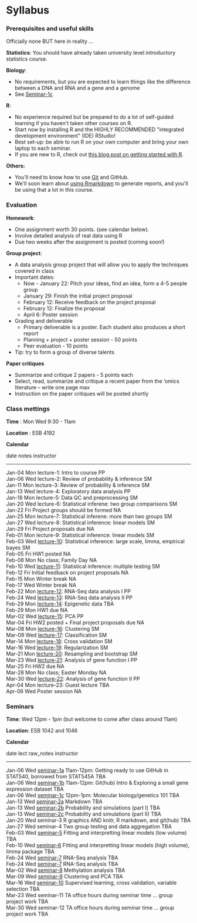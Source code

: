 # Syllabus





### Prerequisites and useful skills

Officially none BUT here in reality ...

**Statistics**: You should have already taken university level introductory statistics course.

**Biology**: 

- No requirements, but you are expected to learn things like the difference between a DNA and RNA and a gene and a genome
- See [Seminar-1c](sm01c_biology-intro.pdf) 

**R**: 

- No experience required but be prepared to do a lot of self-guided learning if you haven't taken other courses on R. 
- Start now by installing R and the HIGHLY RECOMMENDED "integrated development environment" (IDE) RStudio! 
- Best set-up: be able to run R on your own computer and bring your own laptop to each seminar.
- If you are new to R, check out [this blog post on getting started with R](http://santina.me/r/2015/12/15/Get-started-with-R.html). 

**Others:** 

- You'll need to know how to use [Git](https://stat545-ubc.github.io/git01_git-install.html) and GitHub. 
- We'll soon learn about [using Rmarkdown](https://stat540-ubc.github.io/sm02a_rMarkdown.html) to generate reports, and you'll be using that a lot in this course. 

### Evaluation

**Homework**: 

- One assignment worth 30 points. (see calendar below).
- Involve detailed analysis of real data using R 
- Due two weeks after the assignment is posted (coming soon!)


**Group project**: 

- A data analysis group project that will allow you to apply the techniques covered in class
- Important dates: 
    - Now - January 22: Pitch your ideas, find an idea, form a 4-5 people group 
    - January 29: Finish the initial project proposal
    - February 12: Receive feedback on the project proposal 
    - February 12: Finalize the proposal 
    - April 6: Poster session 
- Grading and deliverable 
    - Primary deliverable is a poster. Each student also produces a short report 
    - Planning + project + poster session - 50 points 
    - Peer evaluation - 10 points 
- Tip: try to form a group of diverse talents

**Paper critiques**

- Summarize and critique 2 papers - 5 points each 
- Select, read, summarize and critique a recent paper from the ‘omics literature – write one page max
- Instruction on the paper critiques will be posted shortly 

<!-- unholy hack to make following two tables less wide and the same wide -->
<style type="text/css">
table {
   max-width: 70%;
}
</style>

### Class mettings

**Time** : Mon Wed 9:30 - 11am

**Location** : ESB 4192

**Calendar**


date         notes                                                                                                   instructor 
-----------  ------------------------------------------------------------------------------------------------------  -----------
Jan-04 Mon   lecture-1: Intro to course                                                                              PP         
Jan-06 Wed   lecture-2: Review of probability & inference                                                            SM         
Jan-11 Mon   lecture-3: Review of probability & inference                                                            SM         
Jan-13 Wed   lecture-4: Exploratory data analysis                                                                    PP         
Jan-18 Mon   lecture-5: Data QC and preprocessing                                                                    SM         
Jan-20 Wed   lecture-6: Statistical inferene: two group comparisons                                                  SM         
Jan-22 Fri   Project groups should be formed                                                                         NA         
Jan-25 Mon   lecture-7: Statistical inferene: more than two groups                                                   SM         
Jan-27 Wed   lecture-8: Statistical inference: linear models                                                         SM         
Jan-29 Fri   Project proposals due                                                                                   NA         
Feb-01 Mon   lecture-9: Statistical inference: linear models                                                         SM         
Feb-03 Wed   <a href="lect10_limma.pdf">lecture-10</a>: Statistical inference: large scale, limma, empirical bayes   SM         
Feb-05 Fri   HW1 posted                                                                                              NA         
Feb-08 Mon   No class; Family Day                                                                                    NA         
Feb-10 Wed   <a href="lect11_multipleTesting.pdf">lecture-11</a>: Statistical inference: multiple testing            SM         
Feb-12 Fri   Initial feedback on project proposals                                                                   NA         
Feb-15 Mon   Winter break                                                                                            NA         
Feb-17 Wed   Winter break                                                                                            NA         
Feb-22 Mon   <a href="lect12_RNAseqI.pdf">lecture-12</a>: RNA-Seq data analysis I                                    PP         
Feb-24 Wed   <a href="lect13_RNAseqII.pdf">lecture-13</a>: RNA-Seq data analysis II                                  PP         
Feb-29 Mon   <a href="lect14_Methylation_Presentation_2015.pdf">lecture-14</a>: Epigenetic data                      TBA        
Feb-29 Mon   HW1 due                                                                                                 NA         
Mar-02 Wed   <a href="lect15_PCA.pdf">lecture-15</a>: PCA                                                            PP         
Mar-04 Fri   HW2 posted + Final project proposals due                                                                NA         
Mar-08 Mon   <a href="lect16_clustering.pdf">lecture-16</a>: Clustering                                              SM         
Mar-09 Wed   <a href="lect17_supervised-learning.pdf">lecture-17</a>: Classification                                 SM         
Mar-14 Mon   <a href="lect18_supervised-learning-II.pdf">lecture-18</a>: Cross validation                            SM         
Mar-16 Wed   <a href="lect19_regularization.pdf">lecture-19</a>: Regularization                                      SM         
Mar-21 Mon   <a href="lect20_function1.pdf">lecture-20</a>: Resampling and bootstrap                                 SM         
Mar-23 Wed   <a href="lect21_function2.pdf">lecture-21</a>: Analysis of gene function I                              PP         
Mar-25 Fri   HW2 due                                                                                                 NA         
Mar-28 Mon   No class; Easter Monday                                                                                 NA         
Mar-30 Wed   <a href="lect22b_resampling.pdf">lecture-22</a>: Analysis of gene function II                           PP         
Apr-04 Mon   lecture-23: Guest lecture                                                                               TBA        
Apr-06 Wed   Poster session                                                                                          NA         

### Seminars

**Time**: Wed 12pm - 1pm (but welcome to come after class around 11am)

**Location**: ESB 1042 and 1046

**Calendar**


date         lect                                                                                raw_notes                                                                   instructor 
-----------  ----------------------------------------------------------------------------------  --------------------------------------------------------------------------  -----------
Jan-06 Wed   <a href="https://stat545-ubc.github.io/git01_git-install.html">seminar-1a</a>       11am-12pm: Getting ready to use GitHub in STAT540, borrowed from STAT545A   TBA        
Jan-06 Wed   <a href="sm01b_gitIntro-basic-data-exploration.html">seminar-1b</a>                 11am-12pm: Git(hub) Intro & Exploring a small gene expression dataset       TBA        
Jan-06 Wed   <a href="sm01c_biology-intro.pdf">seminar-1c</a>                                    12pm-1pm: Molecular biology/genetics 101                                    TBA        
Jan-13 Wed   <a href="https://stat540-ubc.github.io/sm02a_rMarkdown.html">seminar-2a</a>         Markdown                                                                    TBA        
Jan-13 Wed   <a href="https://stat540-ubc.github.io/sm02b_introProbCltLln.html">seminar-2b</a>   Probability and simulations (part I)                                        TBA        
Jan-13 Wed   <a href="sm02c_playing-with-probability.html">seminar-2c</a>                        Probability and simulations (part II)                                       TBA        
Jan-20 Wed   seminar-3                                                                           R graphics AND knitr, R markdown, and git(hub)                              TBA        
Jan-27 Wed   seminar-4                                                                           Two group testing and data aggregation                                      TBA        
Feb-03 Wed   <a href="sm05_lowDimLinMod.html">seminar-5</a>                                      Fitting and interpretting linear models (low volume)                        TBA        
Feb-10 Wed   <a href="sm06_highVolumeLinearModelling.html">seminar-6</a>                         Fitting and interpretting linear models (high volume), limma package        TBA        
Feb-24 Wed   <a href="sm07_RNA-seq-bam.html">seminar-7</a>                                       RNA-Seq analysis                                                            TBA        
Feb-24 Wed   <a href="sm07_RNA-seq.html">seminar-7</a>                                           RNA-Seq analysis                                                            TBA        
Mar-02 Wed   <a href="sm08_methylation.html">seminar-8</a>                                       Methylation analysis                                                        TBA        
Mar-09 Wed   <a href="sm09_clustering-pca.html">seminar-9</a>                                    Clustering and PCA                                                          TBA        
Mar-16 Wed   <a href="sm10_classification.html">seminar-10</a>                                   Supervised learning, cross validation, variable selection                   TBA        
Mar-23 Wed   seminar-11                                                                          TA office hours during seminar time ... group project work                  TBA        
Mar-30 Wed   seminar-12                                                                          TA office hours during seminar time ... group project work                  TBA        
